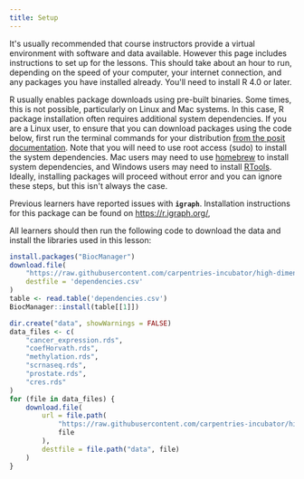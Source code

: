 ```yaml
---
title: Setup
---
```


It's usually recommended that course instructors provide a virtual environment
with software and data available. However this page includes instructions
to set up for the lessons. This should take about an hour to run, depending on
the speed of your computer, your internet connection, and any packages you have
installed already. You'll need to install R 4.0 or later.

R usually enables package downloads using pre-built binaries. Some times, this is not possible,
particularly on Linux and Mac systems. In this case, R package installation often requires additional
system dependencies. If you are a Linux user, to ensure that you can download packages using the code
below, first run the terminal commands for your distribution
[from the posit documentation](https://docs.posit.co/connect/admin/r/dependencies/).
Note that you will need to use root access (sudo) to install the system dependencies.
Mac users may need to use [homebrew](https://brew.sh/) to install system dependencies,
and Windows users may need to install [RTools](https://cran.r-project.org/bin/windows/Rtools/).
Ideally, installing packages will proceed without error and you can ignore these steps,
but this isn't always the case.

Previous learners have reported issues with **`igraph`**. Installation instructions for this package can be found on <https://r.igraph.org/>,

All learners should then run the following code to download the data and install the libraries
used in this lesson:

```r
install.packages("BiocManager")
download.file(
    "https://raw.githubusercontent.com/carpentries-incubator/high-dimensional-stats-r/gh-pages/dependencies.csv",
    destfile = 'dependencies.csv'
)
table <- read.table('dependencies.csv')
BiocManager::install(table[[1]])

dir.create("data", showWarnings = FALSE)
data_files <- c(
    "cancer_expression.rds",
    "coefHorvath.rds",
    "methylation.rds",
    "scrnaseq.rds",
    "prostate.rds",
    "cres.rds"
)
for (file in data_files) {
    download.file(
        url = file.path(
            "https://raw.githubusercontent.com/carpentries-incubator/high-dimensional-stats-r/gh-pages/data",
            file
        ),
        destfile = file.path("data", file)
    )
}
```




